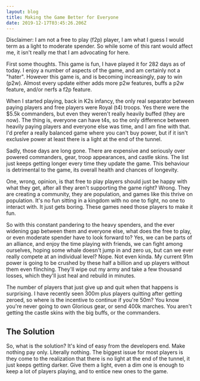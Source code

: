 ```yaml
---
layout: blog
title: Making the Game Better for Everyone
date: 2019-12-17T03:45:26.206Z
---
```

Disclaimer: I am not a free to play (f2p) player, I am what I guess I would term as a light to moderate spender. So while some of this rant would affect me, it isn't really me that I am advocating for here. 

First some thoughts. This game is fun, I have played it for 282 days as of today. I enjoy a number of aspects of the game, and am certainly not a "hater". However this game is, and is becoming increasingly, pay to win (p2w). Almost every update either adds more p2w features, buffs a p2w feature, and/or nerfs a f2p feature. 

When I started playing, back in K2s infancy, the only real separator between paying players and free players were Royal (t4) troops. Yes there were the $5.5k commanders, but even they weren't really heavily buffed (they are now). The thing is, everyone can have t4s, so the only difference between heavily paying players and everyone else was time, and I am fine with that. I'd prefer a really balanced game where you can't buy power, but if it isn't exclusive power at least there is a light at the end of the tunnel.

Sadly, those days are long gone. There are expensive and seriously over powered commanders, gear, troop appearances, and castle skins. The list just keeps getting longer every time they update the game. This behaviour is detrimental to the game, its overall health and chances of longevity.

One, wrong, opinion, is that free to play players should just be happy with what they get, after all they aren't supporting the game right? Wrong. They are creating a community, they are population, and games like this thrive on population. It's no fun sitting in a kingdom with no one to fight, no one to interact with. It just gets boring. These games need those players to make it fun.

So with this constant pandering to the heavy spenders, and the ever widening gap between them and everyone else, what does the free to play, or even moderate spender have to look forward to? Yes, we can be parts of an alliance, and enjoy the time playing with friends, we can fight among ourselves, hoping some whale doesn't jump in and zero us, but can we ever really compete at an individual level? Nope. Not even kinda. My current 91m power is going to be crushed by these half a billion and up players without them even flinching. They'll wipe out my army and take a few thousand losses, which they'll just heal and rebuild in minutes.

The number of players that just give up and quit when that happens is surprising. I have recently seen 300m plus players quitting after getting zeroed, so where is the incentive to continue if you're 50m? You know you're never going to own Glorious gear, or send 400k marches. You aren't getting the castle skins with the big buffs, or the commanders.

## The Solution

So, what is the solution? It's kind of easy from the developers end. Make nothing pay only. Literally nothing. The biggest issue for most players is they come to the realization that there is no light at the end of the tunnel, it just keeps getting darker. Give them a light, even a dim one is enough to keep a lot of players playing, and to entice new ones to the game.
